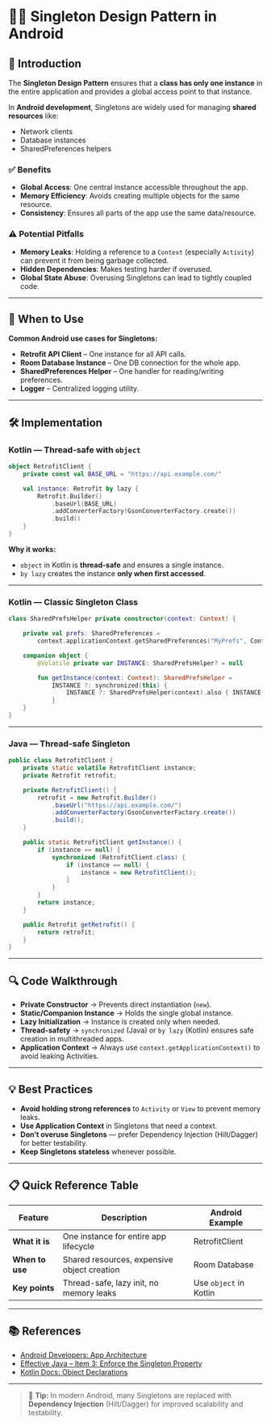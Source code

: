# 🦸‍♂️ Singleton Design Pattern in Android

## 📌 Introduction

The **Singleton Design Pattern** ensures that a **class has only one instance** in the entire application and provides a global access point to that instance.

In **Android development**, Singletons are widely used for managing **shared resources** like:
- Network clients
- Database instances
- SharedPreferences helpers

### ✅ Benefits
- **Global Access**: One central instance accessible throughout the app.
- **Memory Efficiency**: Avoids creating multiple objects for the same resource.
- **Consistency**: Ensures all parts of the app use the same data/resource.

### ⚠️ Potential Pitfalls
- **Memory Leaks**: Holding a reference to a `Context` (especially `Activity`) can prevent it from being garbage collected.
- **Hidden Dependencies**: Makes testing harder if overused.
- **Global State Abuse**: Overusing Singletons can lead to tightly coupled code.

---

## 📅 When to Use

**Common Android use cases for Singletons:**
- **Retrofit API Client** – One instance for all API calls.
- **Room Database Instance** – One DB connection for the whole app.
- **SharedPreferences Helper** – One handler for reading/writing preferences.
- **Logger** – Centralized logging utility.

---

## 🛠 Implementation

### **Kotlin — Thread-safe with `object`**
```kotlin
object RetrofitClient {
    private const val BASE_URL = "https://api.example.com/"

    val instance: Retrofit by lazy {
        Retrofit.Builder()
            .baseUrl(BASE_URL)
            .addConverterFactory(GsonConverterFactory.create())
            .build()
    }
}
````

**Why it works:**

* `object` in Kotlin is **thread-safe** and ensures a single instance.
* `by lazy` creates the instance **only when first accessed**.

---

### **Kotlin — Classic Singleton Class**

```kotlin
class SharedPrefsHelper private constructor(context: Context) {

    private val prefs: SharedPreferences =
        context.applicationContext.getSharedPreferences("MyPrefs", Context.MODE_PRIVATE)

    companion object {
        @Volatile private var INSTANCE: SharedPrefsHelper? = null

        fun getInstance(context: Context): SharedPrefsHelper =
            INSTANCE ?: synchronized(this) {
                INSTANCE ?: SharedPrefsHelper(context).also { INSTANCE = it }
            }
    }
}
```

---

### **Java — Thread-safe Singleton**

```java
public class RetrofitClient {
    private static volatile RetrofitClient instance;
    private Retrofit retrofit;

    private RetrofitClient() {
        retrofit = new Retrofit.Builder()
            .baseUrl("https://api.example.com/")
            .addConverterFactory(GsonConverterFactory.create())
            .build();
    }

    public static RetrofitClient getInstance() {
        if (instance == null) {
            synchronized (RetrofitClient.class) {
                if (instance == null) {
                    instance = new RetrofitClient();
                }
            }
        }
        return instance;
    }

    public Retrofit getRetrofit() {
        return retrofit;
    }
}
```

---

## 🔍 Code Walkthrough

* **Private Constructor** → Prevents direct instantiation (`new`).
* **Static/Companion Instance** → Holds the single global instance.
* **Lazy Initialization** → Instance is created only when needed.
* **Thread-safety** → `synchronized` (Java) or `by lazy` (Kotlin) ensures safe creation in multithreaded apps.
* **Application Context** → Always use `context.getApplicationContext()` to avoid leaking Activities.

---

## 💡 Best Practices

* **Avoid holding strong references** to `Activity` or `View` to prevent memory leaks.
* **Use Application Context** in Singletons that need a context.
* **Don’t overuse Singletons** — prefer Dependency Injection (Hilt/Dagger) for better testability.
* **Keep Singletons stateless** whenever possible.

---

## 📋 Quick Reference Table

| Feature         | Description                                 | Android Example        |
| --------------- | ------------------------------------------- | ---------------------- |
| **What it is**  | One instance for entire app lifecycle       | RetrofitClient         |
| **When to use** | Shared resources, expensive object creation | Room Database          |
| **Key points**  | Thread-safe, lazy init, no memory leaks     | Use `object` in Kotlin |

---

## 📚 References

* [Android Developers: App Architecture](https://developer.android.com/jetpack/guide)
* [Effective Java – Item 3: Enforce the Singleton Property](https://learning.oreilly.com/library/view/effective-java/9780134686097/)
* [Kotlin Docs: Object Declarations](https://kotlinlang.org/docs/object-declarations.html)

---

> 💬 **Tip:** In modern Android, many Singletons are replaced with **Dependency Injection** (Hilt/Dagger) for improved scalability and testability.
